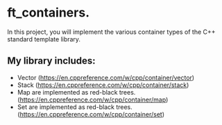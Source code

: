# ft_containers.

In this project, you will implement the various container types of the C++ standard template library.

## My library includes:

* Vector (https://en.cppreference.com/w/cpp/container/vector)
* Stack (https://en.cppreference.com/w/cpp/container/stack)
* Map are implemented as red-black trees. (https://en.cppreference.com/w/cpp/container/map)
* Set are implemented as red-black trees. (https://en.cppreference.com/w/cpp/container/set)

